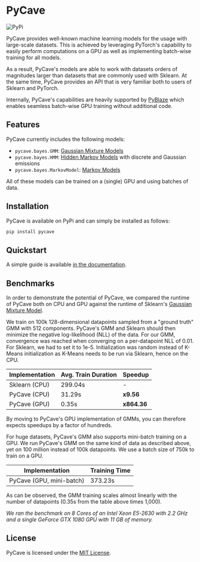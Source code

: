 # PyCave

![PyPi](https://img.shields.io/pypi/v/pycave?label=version)

PyCave provides well-known machine learning models for the usage with large-scale datasets. This is
achieved by leveraging PyTorch's capability to easily perform computations on a GPU as well as
implementing batch-wise training for all models.

As a result, PyCave's models are able to work with datasets orders of magnitudes larger than
datasets that are commonly used with Sklearn. At the same time, PyCave provides an API that is very
familiar both to users of Sklearn and PyTorch.

Internally, PyCave's capabilities are heavily supported by [PyBlaze](https://github.com/borchero/pyblaze) which enables seamless batch-wise GPU training without additional code. 

## Features

PyCave currently includes the following models:

* `pycave.bayes.GMM`: [Gaussian Mixture Models](https://en.wikipedia.org/wiki/Mixture_model#Gaussian_mixture_model)
* `pycave.bayes.HMM`: [Hidden Markov Models](https://en.wikipedia.org/wiki/Hidden_Markov_model) with discrete and Gaussian emissions
* `pycave.bayes.MarkovModel`: [Markov Models](https://en.wikipedia.org/wiki/Markov_model)

All of these models can be trained on a (single) GPU and using batches of data.

## Installation

PyCave is available on PyPi and can simply be installed as follows:

```bash
pip install pycave
```

## Quickstart

A simple guide is available [in the documentation](https://pycave.borchero.com/guides/quickstart.html).

## Benchmarks

In order to demonstrate the potential of PyCave, we compared the runtime of PyCave both on CPU and GPU against the runtime of Sklearn's [Gaussian Mixture Model](https://scikit-learn.org/stable/modules/generated/sklearn.mixture.GaussianMixture.html).

We train on 100k 128-dimensional datapoints sampled from a "ground truth" GMM with 512 components. PyCave's GMM and Sklearn should then minimize the negative log-likelihood (NLL) of the data. For our GMM, convergence was reached when converging on a per-datapoint NLL of 0.01. For Sklearn, we had to set it to 1e-5. Initialization was random instead of K-Means initialization as K-Means needs to be run via Sklearn, hence on the CPU.

| Implementation | Avg. Train Duration | Speedup |
| --- | --- | --- |
| Sklearn (CPU) | 299.04s | - | 
| PyCave (CPU) | 31.29s | **x9.56** |
| PyCave (GPU) | 0.35s | **x864.36** |

By moving to PyCave's GPU implementation of GMMs, you can therefore expects speedups by a factor of hundreds.

For huge datasets, PyCave's GMM also supports mini-batch training on a GPU. We run PyCave's GMM on the same kind of data as described above, yet on 100 million instead of 100k datapoints. We use a batch size of 750k to train on a GPU.

| Implementation | Training Time |
| --- | --- |
| PyCave (GPU, mini-batch) | 373.23s |

As can be observed, the GMM training scales almost linearly with the number of datapoints (0.35s from the table above times 1,000).

*We ran the benchmark on 8 Cores of an Intel Xeon E5-2630 with 2.2 GHz and a single GeForce GTX 1080 GPU with 11 GB of memory.*

## License

PyCave is licensed under the [MIT License](https://github.com/borchero/pycave/blob/master/LICENSE).
